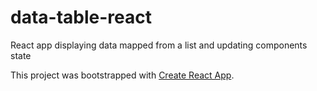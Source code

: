 # data-table-react

React app displaying data mapped from a list and updating components state

This project was bootstrapped with [Create React App](https://github.com/facebook/create-react-app).
